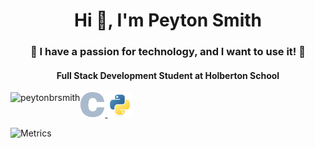 
<h1 align="center">Hi 👋, I'm Peyton Smith</h1>  
<h3 align="center">🚀 I have a passion for technology, and I want to use it! 🚀</h3>  
<h4 align="center"> Full Stack Development Student at Holberton School </h3>  

<p><img align="left" src="https://github-readme-stats.vercel.app/api/top-langs?username=peytonbrsmith&show_icons=true&locale=en&layout=compact" alt="peytonbrsmith" /></p>

<p align="left"> <a href="https://www.cprogramming.com/" target="_blank"> <img src="https://raw.githubusercontent.com/devicons/devicon/master/icons/c/c-original.svg" alt="c" width="40" height="40"/> </a> <a href="https://www.python.org" target="_blank"> <img src="https://raw.githubusercontent.com/devicons/devicon/master/icons/python/python-original.svg" alt="python" width="40" height="40"/> </a> </p>

![Metrics](https://metrics.lecoq.io/peytonbrsmith?template=terminal&base.header=0&base.community=0&base.metadata=0&activity=1&activity.limit=5&activity.days=14&activity.filter=all&config.timezone=America%2FChicago&config.animated=true)
